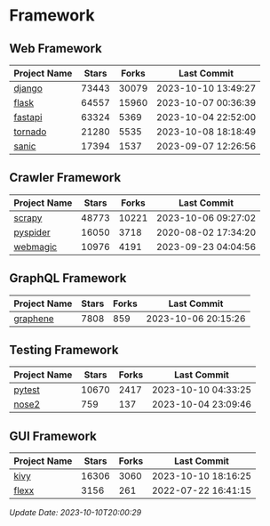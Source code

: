 # Framework

## Web Framework
| Project Name | Stars | Forks | Last Commit |
| ------------ | ----- | ----- | ----------- |
| [django](https://github.com/django/django) | 73443 | 30079 | 2023-10-10 13:49:27 |
| [flask](https://github.com/pallets/flask) | 64557 | 15960 | 2023-10-07 00:36:39 |
| [fastapi](https://github.com/tiangolo/fastapi) | 63324 | 5369 | 2023-10-04 22:52:00 |
| [tornado](https://github.com/tornadoweb/tornado) | 21280 | 5535 | 2023-10-08 18:18:49 |
| [sanic](https://github.com/sanic-org/sanic) | 17394 | 1537 | 2023-09-07 12:26:56 |

## Crawler Framework
| Project Name | Stars | Forks | Last Commit |
| ------------ | ----- | ----- | ----------- |
| [scrapy](https://github.com/scrapy/scrapy) | 48773 | 10221 | 2023-10-06 09:27:02 |
| [pyspider](https://github.com/binux/pyspider) | 16050 | 3718 | 2020-08-02 17:34:20 |
| [webmagic](https://github.com/code4craft/webmagic) | 10976 | 4191 | 2023-09-23 04:04:56 |

## GraphQL Framework
| Project Name | Stars | Forks | Last Commit |
| ------------ | ----- | ----- | ----------- |
| [graphene](https://github.com/graphql-python/graphene) | 7808 | 859 | 2023-10-06 20:15:26 |

## Testing Framework
| Project Name | Stars | Forks | Last Commit |
| ------------ | ----- | ----- | ----------- |
| [pytest](https://github.com/pytest-dev/pytest) | 10670 | 2417 | 2023-10-10 04:33:25 |
| [nose2](https://github.com/nose-devs/nose2) | 759 | 137 | 2023-10-04 23:09:46 |

## GUI Framework
| Project Name | Stars | Forks | Last Commit |
| ------------ | ----- | ----- | ----------- |
| [kivy](https://github.com/kivy/kivy) | 16306 | 3060 | 2023-10-10 18:16:25 |
| [flexx](https://github.com/flexxui/flexx) | 3156 | 261 | 2022-07-22 16:41:15 |

*Update Date: 2023-10-10T20:00:29*